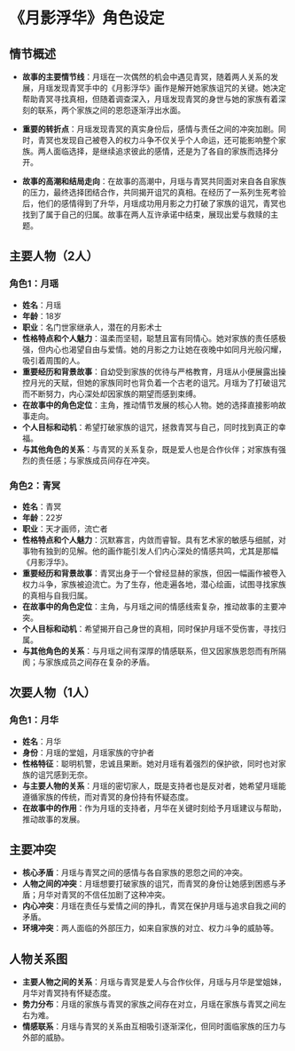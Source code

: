 # 《月影浮华》角色设定

## 情节概述
- **故事的主要情节线**：月瑶在一次偶然的机会中遇见青冥，随着两人关系的发展，月瑶发现青冥手中的《月影浮华》画作是解开她家族诅咒的关键。她决定帮助青冥寻找真相，但随着调查深入，月瑶发现青冥的身世与她的家族有着深刻的联系，两个家族之间的恩怨逐渐浮出水面。
  
- **重要的转折点**：月瑶发现青冥的真实身份后，感情与责任之间的冲突加剧。同时，青冥也发现自己被卷入的权力斗争不仅关乎个人命运，还可能影响整个家族。两人面临选择，是继续追求彼此的感情，还是为了各自的家族而选择分开。

- **故事的高潮和结局走向**：在故事的高潮中，月瑶与青冥共同面对来自各自家族的压力，最终选择团结合作，共同揭开诅咒的真相。在经历了一系列生死考验后，他们的感情得到了升华，月瑶成功用月影之力打破了家族的诅咒，青冥也找到了属于自己的归属。故事在两人互许承诺中结束，展现出爱与救赎的主题。

## 主要人物（2人）

### 角色1：月瑶
- **姓名**：月瑶
- **年龄**：18岁
- **职业**：名门世家继承人，潜在的月影术士
- **性格特点和个人魅力**：温柔而坚韧，聪慧且富有同情心。她对家族的责任感极强，但内心也渴望自由与爱情。她的月影之力让她在夜晚中如同月光般闪耀，吸引着周围的人。
- **重要经历和背景故事**：自幼受到家族的优待与严格教育，月瑶从小便展露出操控月光的天赋，但她的家族同时也背负着一个古老的诅咒。月瑶为了打破诅咒而不断努力，内心深处却因家族的期望而感到束缚。
- **在故事中的角色定位**：主角，推动情节发展的核心人物。她的选择直接影响故事走向。
- **个人目标和动机**：希望打破家族的诅咒，拯救青冥与自己，同时找到真正的幸福。
- **与其他角色的关系**：与青冥的关系复杂，既是爱人也是合作伙伴；对家族有强烈的责任感；与家族成员间存在冲突。

### 角色2：青冥
- **姓名**：青冥
- **年龄**：22岁
- **职业**：天才画师，流亡者
- **性格特点和个人魅力**：沉默寡言，内敛而睿智。具有艺术家的敏感与细腻，对事物有独到的见解。他的画作能引发人们内心深处的情感共鸣，尤其是那幅《月影浮华》。
- **重要经历和背景故事**：青冥出身于一个曾经显赫的家族，但因一幅画作被卷入权力斗争，家族被迫流亡。为了生存，他走遍各地，潜心绘画，试图寻找家族的真相与自我归属。
- **在故事中的角色定位**：主角，与月瑶之间的情感线索复杂，推动故事的主要冲突。
- **个人目标和动机**：希望揭开自己身世的真相，同时保护月瑶不受伤害，寻找归属。
- **与其他角色的关系**：与月瑶之间有深厚的情感联系，但又因家族恩怨而有所隔阂；与家族成员之间存在复杂的矛盾。

## 次要人物（1人）

### 角色1：月华
- **姓名**：月华
- **身份**：月瑶的堂姐，月瑶家族的守护者
- **性格特征**：聪明机警，忠诚且果断。她对月瑶有着强烈的保护欲，同时也对家族的诅咒感到无奈。
- **与主要人物的关系**：月瑶的密切家人，既是支持者也是反对者，她希望月瑶能遵循家族的传统，而对青冥的身份持有怀疑态度。
- **在故事中的作用**：作为月瑶的支持者，月华在关键时刻给予月瑶建议与帮助，推动故事的发展。

## 主要冲突
- **核心矛盾**：月瑶与青冥之间的感情与各自家族的恩怨之间的冲突。
- **人物之间的冲突**：月瑶想要打破家族的诅咒，而青冥的身份让她感到困惑与矛盾；月华对青冥的不信任加剧了这种冲突。
- **内心冲突**：月瑶在责任与爱情之间的挣扎，青冥在保护月瑶与追求自我之间的矛盾。
- **环境冲突**：两人面临的外部压力，如来自家族的对立、权力斗争的威胁等。

## 人物关系图

- **主要人物之间的关系**：月瑶与青冥是爱人与合作伙伴，月瑶与月华是堂姐妹，月华对青冥持有怀疑态度。
- **势力分布**：月瑶的家族与青冥的家族之间存在对立，月瑶在家族与青冥之间左右为难。
- **情感联系**：月瑶与青冥的关系由互相吸引逐渐深化，但同时面临家族的压力与外部的威胁。